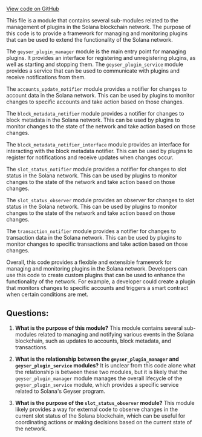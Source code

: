 
[View code on GitHub](https://github.com/solana-labs/solana/blob/master/geyser-plugin-manager/src/lib.rs)

This file is a module that contains several sub-modules related to the management of plugins in the Solana blockchain network. The purpose of this code is to provide a framework for managing and monitoring plugins that can be used to extend the functionality of the Solana network.

The `geyser_plugin_manager` module is the main entry point for managing plugins. It provides an interface for registering and unregistering plugins, as well as starting and stopping them. The `geyser_plugin_service` module provides a service that can be used to communicate with plugins and receive notifications from them.

The `accounts_update_notifier` module provides a notifier for changes to account data in the Solana network. This can be used by plugins to monitor changes to specific accounts and take action based on those changes.

The `block_metadata_notifier` module provides a notifier for changes to block metadata in the Solana network. This can be used by plugins to monitor changes to the state of the network and take action based on those changes.

The `block_metadata_notifier_interface` module provides an interface for interacting with the block metadata notifier. This can be used by plugins to register for notifications and receive updates when changes occur.

The `slot_status_notifier` module provides a notifier for changes to slot status in the Solana network. This can be used by plugins to monitor changes to the state of the network and take action based on those changes.

The `slot_status_observer` module provides an observer for changes to slot status in the Solana network. This can be used by plugins to monitor changes to the state of the network and take action based on those changes.

The `transaction_notifier` module provides a notifier for changes to transaction data in the Solana network. This can be used by plugins to monitor changes to specific transactions and take action based on those changes.

Overall, this code provides a flexible and extensible framework for managing and monitoring plugins in the Solana network. Developers can use this code to create custom plugins that can be used to enhance the functionality of the network. For example, a developer could create a plugin that monitors changes to specific accounts and triggers a smart contract when certain conditions are met.
## Questions: 
 1. **What is the purpose of this module?** 
This module contains several sub-modules related to managing and notifying various events in the Solana blockchain, such as updates to accounts, block metadata, and transactions.

2. **What is the relationship between the `geyser_plugin_manager` and `geyser_plugin_service` modules?** 
It is unclear from this code alone what the relationship is between these two modules, but it is likely that the `geyser_plugin_manager` module manages the overall lifecycle of the `geyser_plugin_service` module, which provides a specific service related to Solana's Geyser program.

3. **What is the purpose of the `slot_status_observer` module?** 
This module likely provides a way for external code to observe changes in the current slot status of the Solana blockchain, which can be useful for coordinating actions or making decisions based on the current state of the network.